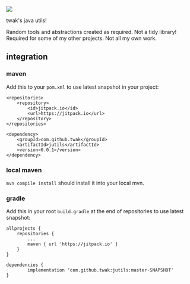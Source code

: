 [![](https://jitpack.io/v/twak/jutils.svg)](https://jitpack.io/#twak/jutils)

twak's java utils!

Random tools and abstractions created as required. Not a tidy library! Required for some of my other projects. Not all my own work. 

## integration

### maven
Add this to your `pom.xml` to use latest snapshot in your project:

```
<repositories>
    <repository>
        <id>jitpack.io</id>
        <url>https://jitpack.io</url>
    </repository>
</repositories>

<dependency>
    <groupId>com.github.twak</groupId>
    <artifactId>jutils</artifactId>
    <version>0.0.1</version>
</dependency>
```

### local maven
`mvn compile install` should install it into your local mvn.

### gradle
Add this in your root `build.gradle` at the end of repositories to use latest snapshot:

```
allprojects {
    repositories {
        ...
        maven { url 'https://jitpack.io' }
    }
}

dependencies {
        implementation 'com.github.twak:jutils:master-SNAPSHOT'
}
```
